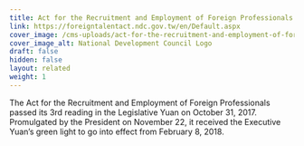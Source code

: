 ```yaml
---
title: Act for the Recruitment and Employment of Foreign Professionals
link: https://foreigntalentact.ndc.gov.tw/en/Default.aspx
cover_image: /cms-uploads/act-for-the-recruitment-and-employment-of-foreign-professionals-03.jpg
cover_image_alt: National Development Council Logo
draft: false
hidden: false
layout: related
weight: 1
---
```

The Act for the Recruitment and Employment of Foreign Professionals passed its 3rd reading in the Legislative Yuan on October 31, 2017. Promulgated by the President on November 22, it received the Executive Yuan’s green light to go into effect from February 8, 2018.
